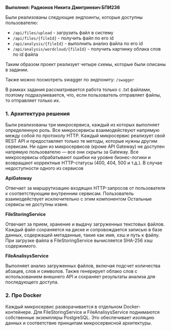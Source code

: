 **Выполнил: Радионов Никита Дмитриевич БПИ236**

Были реализованы следующие эндпоинты, которые доступны пользователю:

- `/api/files/upload` - загрузить файл в систему
- `/api/files/{fileId}` - получить файл по его id
- `/api/analysis/{fileId}` - выполнить анализ файла по его id
- `/api/analysis/wordcloud/{fileId}` - получить картинку облака слов по id файла

Таким образом проект реализует четыре схемы, которые были описаны в задании.

Также можно посмотреть swagger по эндпониту: `/swagger`

В рамках задания рассматривается работа только с .txt файлами, поэтому подразумевается, что, если пользователь отправляет файлы, то отправляет только их.

### 1. Архитектура решения

Были реализованы три микросервиса, каждый из которых выполняет определенную роль. Все микросервисы взаимодействуют напрямую между собой по протоколу HTTP.
Каждый микросервис реализует свой REST API и предоставляет только те методы, которые нужны другим сервисам. Ни один из микросервисов (кроме API Gateway) не доступен напрямую пользователю — все они скрыты за Gateway. Все микросервисы обрабатывают ошибки на уровне бизнес-логики и возвращают корректные HTTP-статусы (400, 404, 500 и т.д.). В случае недоступности одного из сервисов 

**ApiGateway**

Отвечает за маршрутизацию входящих HTTP-запросов от пользователя к соответствующим внутренним сервисам. Пользователь взаимодействует исключительно с этим компонентом Остальные сервисы не доступны извне.

**FileStoringService**

Отвечает за прием, хранение и выдачу загруженных текстовых файлов. Каждый файл сохраняется на диске и сопровождается записью в базе данных, содержащей метаданные, такие как имя, хэш и путь к файлу. При загрузке файла в FileStoringService вычисляется SHA-256 хэш содержимого.

**FileAnalisysService**

Выполняет анализ загруженных файлов, включая подсчет количества абзацев, слов и символов. Также генерирует облако слов с использованием внешнего API и сохраняет результаты анализа для последующего доступа.


### 2. Про Docker

Каждый микросервис разворачивается в отдельном Docker-контейнере. 
Для FileStoringService и FileAnalisysService поднимаются собственные экземпляры PostgreSQL. Это обеспечивает изоляцию данных и соответствие принципам микросервисной архитектуры.
